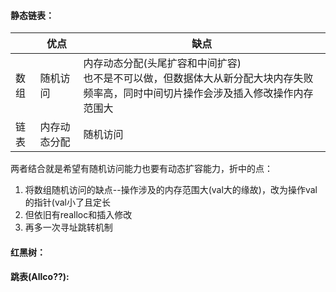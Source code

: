 #### 静态链表：  

||优点|缺点|
|---|---|---|
|数组|随机访问|内存动态分配(头尾扩容和中间扩容)<br>也不是不可以做，但数据体大从新分配大块内存失败频率高，同时中间切片操作会涉及插入修改操作内存范围大|
|链表|内存动态分配|随机访问|

两者结合就是希望有随机访问能力也要有动态扩容能力，折中的点：  
1. 将数组随机访问的缺点--操作涉及的内存范围大(val大的缘故)，改为操作val的指针(val小了且定长
2. 但依旧有realloc和插入修改
3. 再多一次寻址跳转机制

#### 红黑树：

#### 跳表(Allco??):
